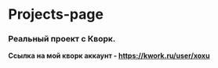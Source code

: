 # Projects-page
### Реальный проект с Кворк.
**Ссылка на мой кворк аккаунт - https://kwork.ru/user/xoxu**

